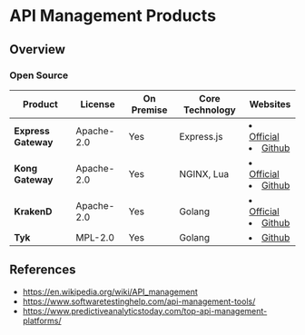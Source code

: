 # API Management Products

## Overview
### Open Source
| Product | License | On Premise | Core Technology | Websites |
|----|----|----|----|----|
| **Express Gateway** | Apache-2.0 | Yes | Express.js | <li>[Official](https://www.express-gateway.io/)<li>[Github](https://github.com/ExpressGateway/express-gateway) |
| **Kong Gateway** | Apache-2.0 | Yes | NGINX, Lua | <li>[Official](https://konghq.com/kong/)<li>[Github](https://github.com/kong/kong) |
| **KrakenD** | Apache-2.0 | Yes | Golang | <li>[Official](https://www.krakend.io/)<li>[Github](https://github.com/devopsfaith/krakend) |
| **Tyk** | MPL-2.0 | Yes | Golang | <li>[Github](https://github.com/TykTechnologies/tyk) |

## References
- https://en.wikipedia.org/wiki/API_management
- https://www.softwaretestinghelp.com/api-management-tools/
- https://www.predictiveanalyticstoday.com/top-api-management-platforms/
